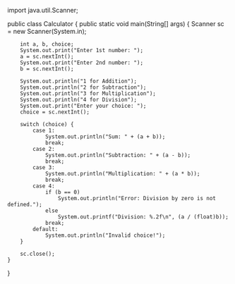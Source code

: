 import java.util.Scanner;

public class Calculator {
    public static void main(String[] args) {
        Scanner sc = new Scanner(System.in);

        int a, b, choice;
        System.out.print("Enter 1st number: ");
        a = sc.nextInt();
        System.out.print("Enter 2nd number: ");
        b = sc.nextInt();

        System.out.println("1 for Addition");
        System.out.println("2 for Subtraction");
        System.out.println("3 for Multiplication");
        System.out.println("4 for Division");
        System.out.print("Enter your choice: ");
        choice = sc.nextInt();

        switch (choice) {
            case 1:
                System.out.println("Sum: " + (a + b));
                break;
            case 2:
                System.out.println("Subtraction: " + (a - b));
                break;
            case 3:
                System.out.println("Multiplication: " + (a * b));
                break;
            case 4:
                if (b == 0)
                    System.out.println("Error: Division by zero is not defined.");
                else
                    System.out.printf("Division: %.2f\n", (a / (float)b));
                break;
            default:
                System.out.println("Invalid choice!");
        }

        sc.close();
    }
}

